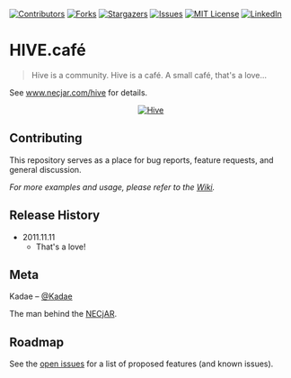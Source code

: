 
<!-- PROJECT SHIELDS -->
<!--
*** I'm using markdown "reference style" links for readability.
*** Reference links are enclosed in brackets [ ] instead of parentheses ( ).
*** See the bottom of this document for the declaration of the reference variables
*** for contributors-url, forks-url, etc. This is an optional, concise syntax you may use.
*** https://www.markdownguide.org/basic-syntax/#reference-style-links
-->
[![Contributors][contributors-shield]][contributors-url]
[![Forks][forks-shield]][forks-url]
[![Stargazers][stars-shield]][stars-url]
[![Issues][issues-shield]][issues-url]
[![MIT License][license-shield]][license-url]
[![LinkedIn][linkedin-shield]][linkedin-url]

# HIVE.café
> Hive is a community. Hive is a café. A small café, that's a love...

See www.necjar.com/hive for details.

<p align="center">
  <a href="https://necjar.com/hive">
    <img src="https://necjar.com/j/materials/icons/icon-hive.jpg" alt="Hive" width="auto" height="auto" />
  </a>
</p>

## Contributing

This repository serves as a place for bug reports, feature requests, and general discussion.

_For more examples and usage, please refer to the [Wiki](https://wiki.necjar.com/Hive)._

## Release History

* 2011.11.11
    * That's a love!

## Meta

Kadae – [@Kadae](https://twitter.com/Kadae)

The man behind the [NECjAR](https://necjar.com).

<!-- ROADMAP -->
## Roadmap

See the [open issues](https://github.com/NECjAR/HIVE/issues) for a list of proposed features (and known issues).

<!-- MARKDOWN LINKS & IMAGES -->
<!-- https://www.markdownguide.org/basic-syntax/#reference-style-links -->
[contributors-shield]: https://img.shields.io/github/contributors/NECjAR/HIVE.svg?style=for-the-badge
[contributors-url]: https://github.com/NECjAR/HIVE/graphs/contributors
[forks-shield]: https://img.shields.io/github/forks/NECjAR/HIVE.svg?style=for-the-badge
[forks-url]: https://github.com/NECjAR/HIVE/network/members
[stars-shield]: https://img.shields.io/github/stars/NECjAR/HIVE.svg?style=for-the-badge
[stars-url]: https://github.com/NECjAR/HIVE/stargazers
[issues-shield]: https://img.shields.io/github/issues/NECjAR/HIVE.svg?style=for-the-badge
[issues-url]: https://github.com/NECjAR/HIVE/issues
[license-shield]: https://img.shields.io/github/license/NECjAR/HIVE.svg?style=for-the-badge
[license-url]: https://github.com/NECjAR/HIVE/blob/main/LICENSE.txt
[linkedin-shield]: https://img.shields.io/badge/-LinkedIn-black.svg?style=for-the-badge&logo=linkedin&colorB=555
[linkedin-url]: https://linkedin.com/in/Kadae
[necjar]: https://necjar.com
[wiki]: https://wiki.necjar.com/Hive
